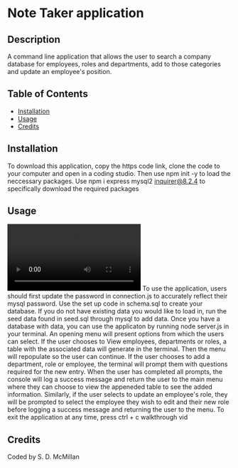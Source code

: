 # Note Taker application 
  ## Description
  A command line application that allows the user to search a company database for employees, roles and departments, add to those categories and update an employee's position.
  

  ## Table of Contents
  
  - [Installation](#installation)
  - [Usage](#usage)
  - [Credits](#credits) 
  
  ## Installation
  To download this application, copy the https code link, clone the code to your computer and open in a coding studio. Then use npm init -y to load the neccessary packages. Use npm i express mysql2 inquirer@8.2.4 to specifically download the required packages 

  ## Usage
![Walkthrough Video](https://github.com/sdanimc/sql-employee-tracker/blob/main/Untitled_%20Dec%2021%2C%202022%202_01%20PM.webm)
  To use the application, users should first update the password in connection.js to accurately reflect their mysql password. Use the set up code in schema.sql to create your database. If you do not have existing data you would like to load in, run the seed data found in seed.sql through mysql to add data. Once you have a database with data, you can use the applicaton by running node server.js in your terminal. An opening menu will present options from which the users can select. If the user chooses to View employees, departments or roles, a table with the associated data will generate in the terminal. Then the menu will repopulate so the user can continue. If the user chooses to add a department, role or employee, the terminal will prompt them with questions required for the new entry. When the user has completed all prompts, the console will log a success message and return the user to the main menu where they can choose to view the appeneded table to see the added information. Similarly, if the user selects to update an employee's role, they will be prompted to select the employee they wish to edit and their new role before logging a success message and returning the user to the menu. To exit the application at any time, press ctrl + c
  walkthrough vid


  ## Credits
  Coded by S. D. McMillan
